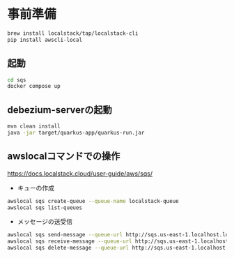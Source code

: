 # 事前準備


```sh
brew install localstack/tap/localstack-cli
pip install awscli-local
```

## 起動


```sh
cd sqs
docker compose up
```

## debezium-serverの起動

```sh
mvn clean install
java -jar target/quarkus-app/quarkus-run.jar
```

## awslocalコマンドでの操作

https://docs.localstack.cloud/user-guide/aws/sqs/

- キューの作成

```sh
awslocal sqs create-queue --queue-name localstack-queue
awslocal sqs list-queues
```

- メッセージの送受信

```sh
awslocal sqs send-message --queue-url http://sqs.us-east-1.localhost.localstack.cloud:4566/000000000000/localstack-queue --message-body "Hello World"
awslocal sqs receive-message --queue-url http://sqs.us-east-1.localhost.localstack.cloud:4566/000000000000/localstack-queue
awslocal sqs delete-message --queue-url http://sqs.us-east-1.localhost.localstack.cloud:4566/000000000000/localstack-queue --receipt-handle <receipt-handle>
```
